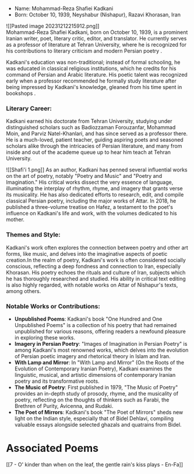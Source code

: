- Name: Mohammad-Reza Shafiei Kadkani
- Born: October 10, 1939, Neyshabur (Nishapur),  Razavi Khorasan, Iran
 
![[Pasted image 20231212215912.png]]  
Mohammad-Reza Shafiei Kadkani, born on October 10, 1939, is a prominent Iranian writer, poet, literary critic, editor, and translator. He currently serves as a professor of literature at Tehran University, where he is recognized for his contributions to literary criticism and modern Persian poetry .

Kadkani's education was non-traditional; instead of formal schooling, he was educated in classical religious institutions, which he credits for his command of Persian and Arabic literature. His poetic talent was recognized early when a professor recommended he formally study literature after being impressed by Kadkani's knowledge, gleaned from his time spent in bookshops .

### Literary Career:

Kadkani earned his doctorate from Tehran University, studying under distinguished scholars such as Badiozzaman Forouzanfar, Mohammad Moin, and Parviz Natel-Khanlari, and has since served as a professor there. He is a much-loved, patient teacher, guiding aspiring poets and seasoned scholars alike through the intricacies of Persian literature, and many from inside and out of the academe queue up to hear him teach at Tehran University.

![[Shafi'i 1.png]]
As an author, Kadkani has penned several influential works on the art of poetry, notably "Poetry and Music" and "Poetry and Imagination." His critical works  dissect the very essence of language, illuminating the interplay of rhythm, rhyme, and imagery that grants verse its musicality. He has also dedicated efforts to research, edit, and compile classical Persian poetry, including the major works of Attar. In 2018, he published a three-volume treatise on Hafez, a testament to the poet's influence on Kadkani's life and work, with the volumes dedicated to his mother.

### Themes and Style:

Kadkani's work often explores the connection between poetry and other art forms, like music, and delves into the imaginative aspects of poetic creation.In the realm of poetry, Kadkani's work is often considered socially conscious, reflecting a deep fondness and connection to Iran, especially Khorasan. His poetry echoes the rituals and culture of Iran, subjects which he has thoroughly researched and studied. His ability in critical text editing is also highly regarded, with notable works on Attar of Nishapur's texts, among others.

### Notable Works or Contributions:

- **Unpublished Poems**: Kadkani's book "One Hundred and One Unpublished Poems" is a collection of his poetry that had remained unpublished for various reasons, offering readers a newfound pleasure in exploring these works.
- **Imagery in Persian Poetry**: "Images of Imagination in Persian Poetry" is among Kadkani's most renowned works, which delves into the evolution of Persian poetic imagery and rhetorical theory in Islam and Iran.
- **With Lamp and Mirror**: In "With Lamp and Mirror" (On the Roots of the Evolution of Contemporary Iranian Poetry), Kadkani examines the linguistic, musical, and artistic dimensions of contemporary Iranian poetry and its transformative roots.
- **The Music of Poetry**: First published in 1979, "The Music of Poetry" provides an in-depth study of prosody, rhyme, and the musicality of poetry, reflecting on the thoughts of thinkers such as Farabi, the Brethren of Purity, Avicenna, and Rudaki.
- **The Poet of Mirrors**: Kadkani's book "The Poet of Mirrors" sheds new light on the Indian style, especially that of Bidel Dehlavi, compiling valuable essays alongside selected ghazals and quatrains from Bidel.
# Associated Poems

[[7 - O' kinder than when on the leaf, the gentle rain's kiss plays - En-Fa]]
